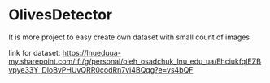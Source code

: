 # OlivesDetector

It is more project to easy create own dataset with small count of images

link for dataset: https://lnueduua-my.sharepoint.com/:f:/g/personal/oleh_osadchuk_lnu_edu_ua/EhciukfqIEZBvpye33Y_DloBvPHUvQRR0codRn7vi4BQqg?e=vs4bQF
